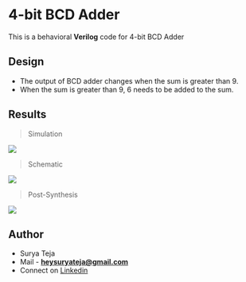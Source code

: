 # 4-bit BCD Adder

This is a behavioral **Verilog** code for 4-bit BCD Adder

## Design

* The output of BCD adder changes when the sum is greater than 9.
* When the sum is greater than 9, 6 needs to be added to the sum.

## Results

>Simulation

![](https://github.com/TheSuryaTeja/Verilog/blob/master/BCD_adder/Images/simulation.PNG?raw=true)

>Schematic

![](https://github.com/TheSuryaTeja/Verilog/blob/master/BCD_adder/Images/schematic.PNG?raw=true)

>Post-Synthesis

![](https://github.com/TheSuryaTeja/Verilog/blob/master/BCD_adder/Images/post-synth.PNG?raw=true)


## Author
* Surya Teja 
* Mail - **heysuryateja@gmail.com**
* Connect on [Linkedin](https://www.linkedin.com/in/suryateja2000/)